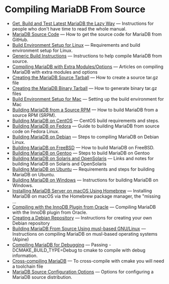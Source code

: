# Compiling MariaDB From Source

- [Get, Build and Test Latest MariaDB the Lazy Way](/mariadb-administration/getting-installing-and-upgrading-mariadb/compiling-mariadb-from-source/get-build-and-test-latest-mariadb-the-lazy-way/) — Instructions for people who don't have time to read the whole manual.
- [MariaDB Source Code](/kb/en/library/server-client-software/download/getting-the-mariadb-source-code/) — How to get the source code for MariaDB from GitHub.
- [Build Environment Setup for Linux](/mariadb-administration/getting-installing-and-upgrading-mariadb/compiling-mariadb-from-source/Build_Environment_Setup_for_Linux/) — Requirements and build environment setup for Linux.
- [Generic Build Instructions](/mariadb-administration/getting-installing-and-upgrading-mariadb/compiling-mariadb-from-source/generic-build-instructions/) — Instructions to help compile MariaDB from source.
- [Compiling MariaDB with Extra Modules/Options](/mariadb-administration/getting-installing-and-upgrading-mariadb/compiling-mariadb-from-source/compiling-mariadb-with-extra-modulesoptions/) — Articles on compiling MariaDB with extra modules and options
- [Creating the MariaDB Source Tarball](/mariadb-administration/getting-installing-and-upgrading-mariadb/compiling-mariadb-from-source/Creating_the_MariaDB_Source_Tarball/) — How to create a source tar.gz file
- [Creating the MariaDB Binary Tarball](/mariadb-administration/getting-installing-and-upgrading-mariadb/compiling-mariadb-from-source/creating-the-mariadb-binary-tarball/) — How to generate binary tar.gz files
- [Build Environment Setup for Mac](/mariadb-administration/getting-installing-and-upgrading-mariadb/compiling-mariadb-from-source/Build_Environment_Setup_for_Mac/) — Setting up the build environment for Mac
- [Building MariaDB from a Source RPM](/mariadb-administration/getting-installing-and-upgrading-mariadb/compiling-mariadb-from-source/building-mariadb-from-a-source-rpm/) — How to build MariaDB from a source RPM (SRPM).
- [Building MariaDB on CentOS](/mariadb-administration/getting-installing-and-upgrading-mariadb/compiling-mariadb-from-source/source-building-mariadb-on-centos/) — CentOS build requirements and steps.
- [Building MariaDB on Fedora](/mariadb-administration/getting-installing-and-upgrading-mariadb/compiling-mariadb-from-source/building-mariadb-on-fedora/) — Guide to building MariaDB from source code on Fedora Linux.
- [Building MariaDB on Debian](/mariadb-administration/getting-installing-and-upgrading-mariadb/compiling-mariadb-from-source/building-mariadb-on-debian/) — Steps to compiling MariaDB on Debian Linux.
- [Building MariaDB on FreeBSD](/mariadb-administration/getting-installing-and-upgrading-mariadb/compiling-mariadb-from-source/building-mariadb-on-freebsd/) — How to build MariaDB on FreeBSD.
- [Building MariaDB on Gentoo](/mariadb-administration/getting-installing-and-upgrading-mariadb/compiling-mariadb-from-source/Building_MariaDB_on_Gentoo/) — Steps to build MariaDB on Gentoo
- [Building MariaDB on Solaris and OpenSolaris](/mariadb-administration/getting-installing-and-upgrading-mariadb/compiling-mariadb-from-source/building-mariadb-on-solaris-and-opensolaris/) — Links and notes for building MariaDB on Solaris and OpenSolaris
- [Building MariaDB on Ubuntu](/mariadb-administration/getting-installing-and-upgrading-mariadb/compiling-mariadb-from-source/building-mariadb-on-ubuntu/) — Requirements and steps for building MariaDB on Ubuntu.
- [Building MariaDB on Windows](/mariadb-administration/getting-installing-and-upgrading-mariadb/compiling-mariadb-from-source/Building_MariaDB_on_Windows/) — Instructions for building MariaDB on Windows.
- [Installing MariaDB Server on macOS Using Homebrew](/mariadb-administration/getting-installing-and-upgrading-mariadb/binary-packages/installing-mariadb-on-macos-using-homebrew/) — Installing MariaDB on macOS via the Homebrew package manager, the "missing ...
- [Compiling with the InnoDB Plugin from Oracle](/mariadb-administration/getting-installing-and-upgrading-mariadb/compiling-mariadb-from-source/compiling-with-the-innodb-plugin-from-oracle/) — Compiling MariaDB  with the InnoDB plugin from Oracle.
- [Creating a Debian Repository](/mariadb-administration/getting-installing-and-upgrading-mariadb/compiling-mariadb-from-source/Creating_a_Debian_Repository/) — Instructions for creating your own Debian repository
- [Building MariaDB From Source Using musl-based GNU/Linux](/mariadb-administration/getting-installing-and-upgrading-mariadb/compiling-mariadb-from-source/building-mariadb-from-source-using-musl-based-gnulinux/) — Instructions on compiling MariaDB on musl-based operating systems (Alpine)
- [Compiling MariaDB for Debugging](/kb/en/library/training-tutorials/advanced-mariadb-articles/development-articles/debugging-mariadb/compiling-mariadb-for-debugging/) — Passing -DCMAKE_BUILD_TYPE=Debug to cmake to compile with debug information.
- [Cross-compiling MariaDB](/mariadb-administration/getting-installing-and-upgrading-mariadb/compiling-mariadb-from-source/cross-compiling-mariadb/) — To cross-compile with cmake you will need a toolchain file
- [MariaDB Source Configuration Options](/mariadb-administration/getting-installing-and-upgrading-mariadb/compiling-mariadb-from-source/compiling-mariadb-from-source-mariadb-source-configuration-options/) — Options for configuring a MariaDB source distribution.